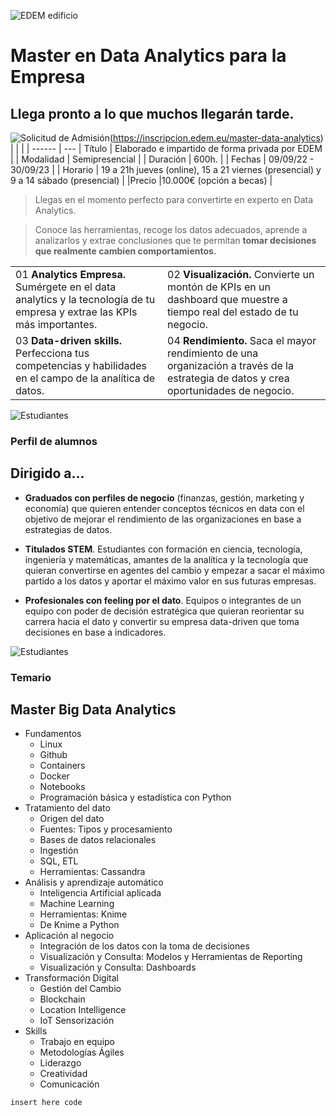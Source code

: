 ![EDEM edificio](https://edem.eu/wp-content/uploads/2019/12/FACHADA-OK.jpg)

# **Master en Data Analytics para la Empresa**
## Llega pronto a lo que muchos llegarán tarde.

![Solicitud de Admisión](https://kajabi-storefronts-production.kajabi-cdn.com/kajabi-storefronts-production/themes/2997999/settings_images/vMRwG6ncSehUj7LkVNlK_Inscribete_ahora.png)(https://inscripcion.edem.eu/master-data-analytics)
|  |  |
| ------ | ---
| Título | Elaborado e impartido de forma privada por EDEM |
| Modalidad | Semipresencial |
| Duración  | 600h. |
| Fechas | 09/09/22 - 30/09/23 |
| Horario | 19 a 21h jueves (online), 15 a 21 viernes (presencial) y 9 a 14 sábado (presencial) |
|Precio |10.000€ (opción a becas) |

> Llegas en el momento 
> perfecto para convertirte en 
> experto en Data Analytics.

> Conoce las herramientas, 
> recoge los datos adecuados, 
> aprende a analizarlos y extrae 
> conclusiones que te permitan 
> **tomar decisiones que 
> realmente cambien 
> comportamientos.**

|  |  |
| ------ | ---
| 01 **Analytics Empresa.** Sumérgete en el data analytics y la tecnología de tu empresa y extrae las KPIs más importantes. | 02 **Visualización.** Convierte un montón de KPIs en un dashboard que muestre a tiempo real del estado de tu negocio. |
| 03 **Data-driven skills.** Perfecciona tus competencias y habilidades en el campo de la analítica de datos. | 04 **Rendimiento.** Saca el mayor rendimiento de una organización a través de la estrategia de datos y crea oportunidades de negocio. |

![Estudiantes](https://edem.eu/wp-content/uploads/2020/12/Seis-perfiles-universitarios-de-EDEM-con-Beca-a-la-Excelencia-3.jpg) 
### Perfil de alumnos 
## Dirigido a...
- **Graduados con perfiles de negocio** (finanzas, gestión, marketing y economía) que quieren entender conceptos técnicos en data con el objetivo de mejorar el rendimiento de las organizaciones en base a estrategias de datos.

- **Titulados STEM**. Estudiantes con formación en ciencia, tecnología, ingeniería y matemáticas, amantes de la analítica y la tecnología que quieran convertirse en agentes del cambio y empezar a sacar el máximo partido a los datos y aportar el máximo valor en sus futuras empresas.

- **Profesionales con feeling por el dato**. Equipos o integrantes de un equipo con poder de decisión estratégica que quieran reorientar su carrera hacia el dato y convertir su empresa data-driven que toma decisiones en base a indicadores.

![Estudiantes](https://edem.eu/wp-content/uploads/2020/07/Alumnos-de-Master-en-Data-Analytics-de-EDEM.jpg) 

### Temario
## Master Big Data Analytics
- Fundamentos
    - Linux
    - Github
    - Containers
    - Docker
    - Notebooks
    - Programación básica y estadística con Python
- Tratamiento del dato
    - Origen del dato
    - Fuentes: Tipos y procesamiento
    - Bases de datos relacionales
    - Ingestión
    - SQL, ETL
    - Herramientas: Cassandra
- Análisis y aprendizaje automático
    - Inteligencia Artificial aplicada
    - Machine Learning
    - Herramientas: Knime
    - De Knime a Python
- Aplicación al negocio
    - Integración de los datos con la toma de decisiones
    - Visualización y Consulta: Modelos y Herramientas de Reporting
    - Visualización y Consulta: Dashboards
- Transformación Digital
    - Gestión del Cambio
    - Blockchain
    - Location Intelligence
    - IoT Sensorización
- Skills
    - Trabajo en equipo
    - Metodologías Ágiles
    - Liderazgo
    - Creatividad
    - Comunicación

```sh
insert here code
```
